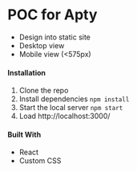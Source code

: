 # POC for Apty

* Design into static site 
* Desktop view 
* Mobile view (<575px)

#### Installation
1. Clone the repo
2. Install dependencies `npm install` 
3. Start the local server `npm start`
4. Load http://localhost:3000/

#### Built With
* React
* Custom CSS

